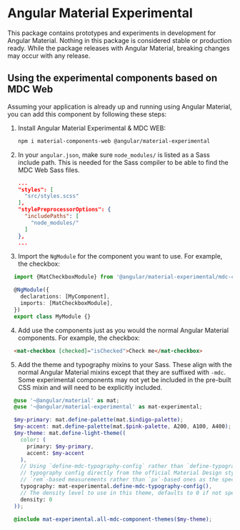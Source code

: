 # Angular Material Experimental

This package contains prototypes and experiments in development for Angular Material. Nothing in
this package is considered stable or production ready. While the package releases with Angular
Material, breaking changes may occur with any release.

## Using the experimental components based on MDC Web
Assuming your application is already up and running using Angular Material, you can add this
component by following these steps:

1. Install Angular Material Experimental & MDC WEB:

   ```bash
   npm i material-components-web @angular/material-experimental
   ```

2. In your `angular.json`, make sure `node_modules/` is listed as a Sass include path. This is
   needed for the Sass compiler to be able to find the MDC Web Sass files.

   ```json
   ...
   "styles": [
     "src/styles.scss"
   ],
   "stylePreprocessorOptions": {
     "includePaths": [
       "node_modules/"
     ]
   },
   ...
   ```

3. Import the `NgModule` for the component you want to use. For example, the checkbox:
```ts
  import {MatCheckboxModule} from '@angular/material-experimental/mdc-checkbox';

  @NgModule({
    declarations: [MyComponent],
    imports: [MatCheckboxModule],
  })
  export class MyModule {}
```

4. Add use the components just as you would the normal Angular Material components. For example,
the checkbox:
```html
  <mat-checkbox [checked]="isChecked">Check me</mat-checkbox>
```

5. Add the theme and typography mixins to your Sass. These align with the normal Angular Material
mixins except that they are suffixed with `-mdc`. Some experimental components may not yet
be included in the pre-built CSS mixin and will need to be explicitly included.

```scss
  @use '~@angular/material' as mat;
  @use '~@angular/material-experimental' as mat-experimental;

  $my-primary: mat.define-palette(mat.$indigo-palette);
  $my-accent: mat.define-palette(mat.$pink-palette, A200, A100, A400);
  $my-theme: mat.define-light-theme((
    color: (
      primary: $my-primary,
      accent: $my-accent
    ),
    // Using `define-mdc-typography-config` rather than `define-typography-config` generates a
    // typography config directly from the official Material Design styles. This includes using
    // `rem`-based measurements rather than `px`-based ones as the spec recommends.
    typography: mat-experimental.define-mdc-typography-config(),
    // The density level to use in this theme, defaults to 0 if not specified.
    density: 0
  ));

  @include mat-experimental.all-mdc-component-themes($my-theme);
```
